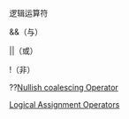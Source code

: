 逻辑运算符

&&（与）

||（或）

!（非）

??[Nullish coalescing Operator](https://github.com/tc39/proposal-nullish-coalescing)

[Logical Assignment Operators](https://github.com/tc39/proposal-logical-assignment)